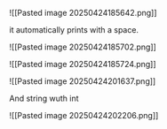 ![[Pasted image 20250424185642.png]]

it automatically prints with a space.



![[Pasted image 20250424185702.png]]


![[Pasted image 20250424185724.png]]


![[Pasted image 20250424201637.png]]

And string wuth int

![[Pasted image 20250424202206.png]]


